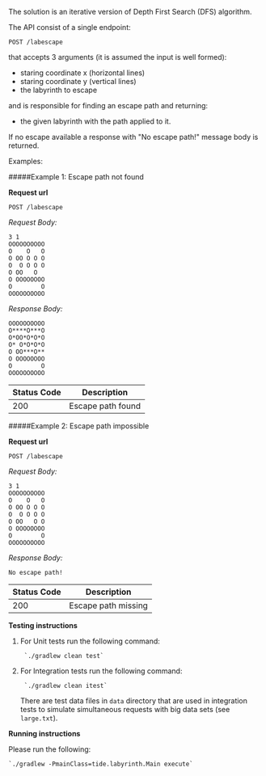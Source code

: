 The solution is an iterative version of Depth First Search (DFS) algorithm.

The API consist of a single endpoint:

`POST /labescape`

that accepts 3 arguments (it is assumed the input is well formed):
- staring coordinate x (horizontal lines)
- staring coordinate y (vertical lines)
- the labyrinth to escape

and is responsible for finding an escape path and returning: 
- the given labyrinth with the path applied to it.

If no escape available a response with "No escape path!" message body is returned.

Examples:

#####Example 1: Escape path not found

**Request url**
```
POST /labescape
```

*Request Body:*

    3 1
    OOOOOOOOOO
    O    O   O
    O OO O O O
    O  O O O O
    O OO   O  
    O OOOOOOOO
    O        O
    OOOOOOOOOO

*Response Body:*


	OOOOOOOOOO
	O****O***O
	O*OO*O*O*O
	O* O*O*O*O
	O OO***O**
	O OOOOOOOO
	O        O
	OOOOOOOOOO



|Status Code |Description             |
|------------|------------------------|
|200         | Escape path found      |

 	

#####Example 2: Escape path impossible

**Request url**
```
POST /labescape
```

*Request Body:*

    3 1
    OOOOOOOOOO
    O    O   O
    O OO O O O
    O  O O O O
    O OO   O O
    O OOOOOOOO
    O        O
    OOOOOOOOOO

*Response Body:*


	No escape path!



|Status Code |Description             |
|------------|------------------------|
|200         | Escape path missing    |

**Testing instructions**

1. For Unit tests run the following command:
    
        `./gradlew clean test`
    
2. For Integration tests run the following command:

        `./gradlew clean itest`
    
    There are test data files in `data` directory that are used in integration tests to simulate simultaneous requests with big data sets (see `large.txt`).
     
**Running instructions**

Please run the following:

    `./gradlew -PmainClass=tide.labyrinth.Main execute`
